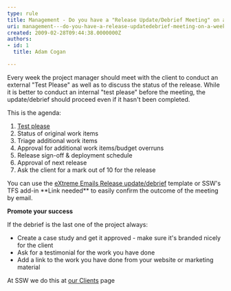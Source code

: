 ```yaml
---
type: rule
title: Management - Do you have a "Release Update/Debrief Meeting" on a weekly basis?
uri: management---do-you-have-a-release-updatedebrief-meeting-on-a-weekly-basis
created: 2009-02-28T09:44:38.0000000Z
authors:
- id: 1
  title: Adam Cogan

---
```




<span class='intro'> <p>Every week the project manager should meet with the client to conduct an external &quot;Test Please&quot; as well as to discuss the status of the release. While it is better to conduct an internal &quot;test please&quot; before the meeting, the update/debrief should proceed even if it hasn't been completed.</p>
<p>This is the agenda&#58;</p> </span>

<ol>
<li><a title="" href="/Standards/Management/RulesToSuccessfulProjects/Pages/InternalTestPlease.aspx">Test please</a> 
<li>Status of original work items 
<li>Triage additional work items 
<li>Approval for additional work items/budget overruns 
<li>Release sign-off &amp; deployment schedule 
<li>Approval of next release 
<li>Ask the client for a mark out of 10 for the release</li></ol>
<p>You can use the <a title="" href="http&#58;//www.ssw.com.au/ssw/EXtremeEmails/ManageProjects.aspx#ReleaseDebrief">eXtreme Emails Release update/debrief</a> template or SSW's TFS add-in **Link needed** to easily confirm the outcome of the meeting by email.</p>
<p><strong>Promote your success</strong></p>
<p>If the debrief&#160;is the last one of the project always&#58;</p>
<ul>
<li>Create a case study and get it approved - make sure it's branded nicely for the client</li>
<li>Ask for&#160;a testimonial for the work you have done</li>
<li>Add&#160;a link to the work you have done from your website or marketing material</li></ul>
<p>At SSW we do this at <a title="" href="http&#58;//www.ssw.com.au/ssw/Company/OurClients.aspx">our Clients</a> page</p>


